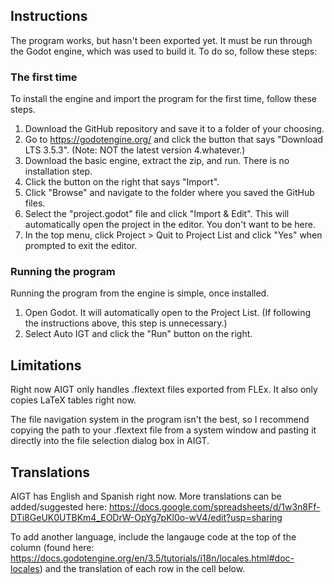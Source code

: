 ## Instructions

The program works, but hasn't been exported yet. It must be run through the Godot engine, which was used to build it. To do so, follow these steps:

### The first time

To install the engine and import the program for the first time, follow these steps.

1. Download the GitHub repository and save it to a folder of your choosing.
2. Go to https://godotengine.org/ and click the button that says "Download LTS 3.5.3". (Note: NOT the latest version 4.whatever.)
3. Download the basic engine, extract the zip, and run. There is no installation step.
5. Click the button on the right that says "Import".
6. Click "Browse" and navigate to the folder where you saved the GitHub files.
7. Select the "project.godot" file and click "Import & Edit". This will automatically open the project in the editor. You don't want to be here.
8. In the top menu, click Project > Quit to Project List and click "Yes" when prompted to exit the editor.

### Running the program

Running the program from the engine is simple, once installed.

1. Open Godot. It will automatically open to the Project List. (If following the instructions above, this step is unnecessary.)
2. Select Auto IGT and click the "Run" button on the right.

## Limitations

Right now AIGT only handles .flextext files exported from FLEx. It also only copies LaTeX tables right now.

The file navigation system in the program isn't the best, so I recommend copying the path to your .flextext file from a system window and pasting it directly into the file selection dialog box in AIGT.

## Translations

AIGT has English and Spanish right now. More translations can be added/suggested here: https://docs.google.com/spreadsheets/d/1w3n8Ff-DTi8GeUK0UTBKm4_EODrW-OpYg7pKl0o-wV4/edit?usp=sharing

To add another language, include the langauge code at the top of the column (found here: https://docs.godotengine.org/en/3.5/tutorials/i18n/locales.html#doc-locales) and the translation of each row in the cell below.
